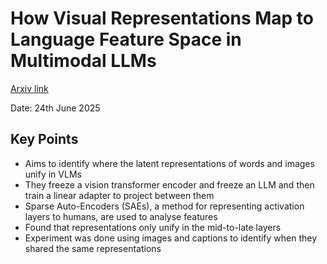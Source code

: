 # How Visual Representations Map to Language Feature Space in Multimodal LLMs
[Arxiv link](https://arxiv.org/abs/2506.11976)

Date: 24th June 2025

## Key Points
- Aims to identify where the latent representations of words and images unify in VLMs
- They freeze a vision transformer encoder and freeze an LLM and then train a linear adapter to project between them
- Sparse Auto-Encoders (SAEs), a method for representing activation layers to humans, are used to analyse features
- Found that representations only unify in the mid-to-late layers
- Experiment was done using images and captions to identify when they shared the same representations